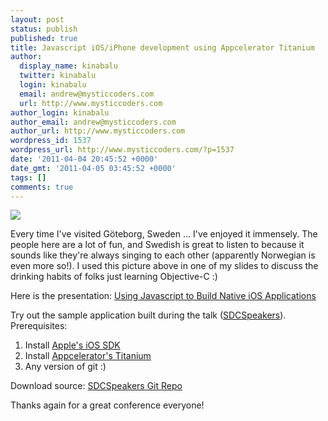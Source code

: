 ```yaml
---
layout: post
status: publish
published: true
title: Javascript iOS/iPhone development using Appcelerator Titanium
author:
  display_name: kinabalu
  twitter: kinabalu
  login: kinabalu
  email: andrew@mysticcoders.com
  url: http://www.mysticcoders.com
author_login: kinabalu
author_email: andrew@mysticcoders.com
author_url: http://www.mysticcoders.com
wordpress_id: 1537
wordpress_url: http://www.mysticcoders.com/?p=1537
date: '2011-04-04 20:45:52 +0000'
date_gmt: '2011-04-05 03:45:52 +0000'
tags: []
comments: true
---
```

<img src="http://www.mysticcoders.com/wp-content/uploads/2011/04/avloningsafton_rosta_ja.jpg" border="0" />

Every time I've visited G&ouml;teborg, Sweden ... I've enjoyed it immensely.  The people here are a lot of fun, and Swedish is great to listen to because it sounds like they're always singing to each other (apparently Norwegian is even more so!).  I used this picture above in one of my slides to discuss the drinking habits of folks just learning Objective-C :)

Here is the presentation: <a href="http://s3.amazonaws.com/mysticweb-bucket/presentations/sdc2011/Using+Javascript+to+Build+Native+iOS+Applications.pdf" target="_blank">Using Javascript to Build Native iOS Applications</a>

Try out the sample application built during the talk (<a href="http://github.com/kinabalu/SDCSpeakers">SDCSpeakers</a>).  Prerequisites: 

<ol>
<li>Install <a href="http://developer.apple.com/iphone" target="_blank">Apple's iOS SDK</a></li>
<li>Install <a href="http://www.appcelerator.com/products/download/" target="_blank">Appcelerator's Titanium</a></li>
<li>Any version of git :)</li>
</ol>
Download source: <a href="https://github.com/kinabalu/SDCSpeakers">SDCSpeakers Git Repo</a>

Thanks again for a great conference everyone!

